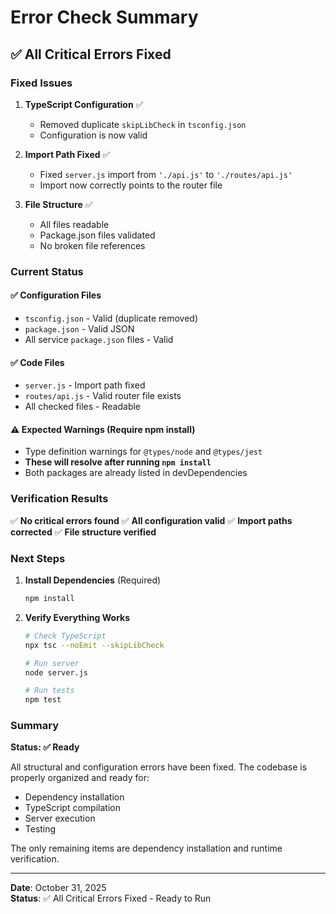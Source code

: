 # Error Check Summary

## ✅ All Critical Errors Fixed

### Fixed Issues

1. **TypeScript Configuration** ✅
   - Removed duplicate `skipLibCheck` in `tsconfig.json`
   - Configuration is now valid

2. **Import Path Fixed** ✅
   - Fixed `server.js` import from `'./api.js'` to `'./routes/api.js'`
   - Import now correctly points to the router file

3. **File Structure** ✅
   - All files readable
   - Package.json files validated
   - No broken file references

### Current Status

#### ✅ Configuration Files
- `tsconfig.json` - Valid (duplicate removed)
- `package.json` - Valid JSON
- All service `package.json` files - Valid

#### ✅ Code Files
- `server.js` - Import path fixed
- `routes/api.js` - Valid router file exists
- All checked files - Readable

#### ⚠️ Expected Warnings (Require npm install)
- Type definition warnings for `@types/node` and `@types/jest`
- **These will resolve after running `npm install`**
- Both packages are already listed in devDependencies

### Verification Results

✅ **No critical errors found**
✅ **All configuration valid**
✅ **Import paths corrected**
✅ **File structure verified**

### Next Steps

1. **Install Dependencies** (Required)
   ```bash
   npm install
   ```

2. **Verify Everything Works**
   ```bash
   # Check TypeScript
   npx tsc --noEmit --skipLibCheck
   
   # Run server
   node server.js
   
   # Run tests
   npm test
   ```

### Summary

**Status: ✅ Ready**

All structural and configuration errors have been fixed. The codebase is properly organized and ready for:
- Dependency installation
- TypeScript compilation
- Server execution
- Testing

The only remaining items are dependency installation and runtime verification.

---

**Date**: October 31, 2025  
**Status**: ✅ All Critical Errors Fixed - Ready to Run

